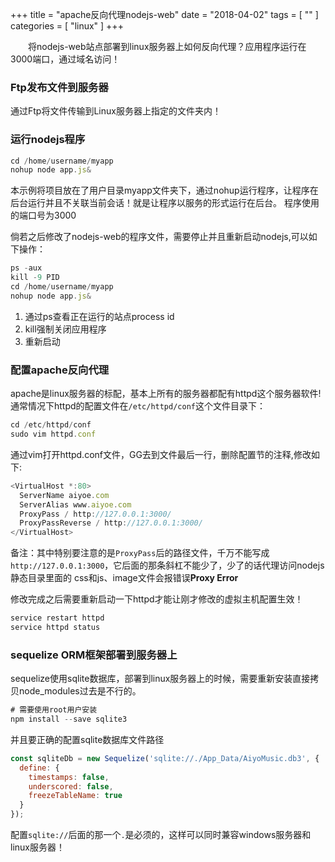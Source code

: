 +++
title = "apache反向代理nodejs-web"
date = "2018-04-02"
tags = [ "" ]
categories = [ "linux" ]
+++

　　将nodejs-web站点部署到linux服务器上如何反向代理？应用程序运行在3000端口，通过域名访问！
<!--more-->
### Ftp发布文件到服务器

通过Ftp将文件传输到Linux服务器上指定的文件夹内！

### 运行nodejs程序

```js
cd /home/username/myapp
nohup node app.js&
```
本示例将项目放在了用户目录myapp文件夹下，通过nohup运行程序，让程序在后台运行并且不关联当前会话！就是让程序以服务的形式运行在后台。
程序使用的端口号为3000

倘若之后修改了nodejs-web的程序文件，需要停止并且重新启动nodejs,可以如下操作：
```js
ps -aux
kill -9 PID
cd /home/username/myapp
nohup node app.js&
```
1. 通过ps查看正在运行的站点process id
2. kill强制关闭应用程序
3. 重新启动

### 配置apache反向代理

apache是linux服务器的标配，基本上所有的服务器都配有httpd这个服务器软件!通常情况下httpd的配置文件在`/etc/httpd/conf`这个文件目录下：

```js
cd /etc/httpd/conf
sudo vim httpd.conf
```
通过vim打开httpd.conf文件，GG去到文件最后一行，删除<VirtualHost>配置节的注释,修改如下:
```js
<VirtualHost *:80>
  ServerName aiyoe.com
  ServerAlias www.aiyoe.com
  ProxyPass / http://127.0.0.1:3000/
  ProxyPassReverse / http://127.0.0.1:3000/
</VirtualHost>
```
备注：其中特别要注意的是`ProxyPass`后的路径文件，千万不能写成`http://127.0.0.1:3000`，它后面的那条斜杠不能少了，少了的话代理访问nodejs静态目录里面的
css和js、image文件会报错误**Proxy Error**
  
修改完成之后需要重新启动一下httpd才能让刚才修改的虚拟主机配置生效！
```js
service restart httpd
service httpd status
```

### sequelize ORM框架部署到服务器上
sequelize使用sqlite数据库，部署到linux服务器上的时候，需要重新安装直接拷贝node_modules过去是不行的。
```js
# 需要使用root用户安装
npm install --save sqlite3
```
并且要正确的配置sqlite数据库文件路径
```js
const sqliteDb = new Sequelize('sqlite://./App_Data/AiyoMusic.db3', {
  define: {
    timestamps: false,
    underscored: false,
    freezeTableName: true
  }
});
```
配置`sqlite://`后面的那一个`.`是必须的，这样可以同时兼容windows服务器和linux服务器！
